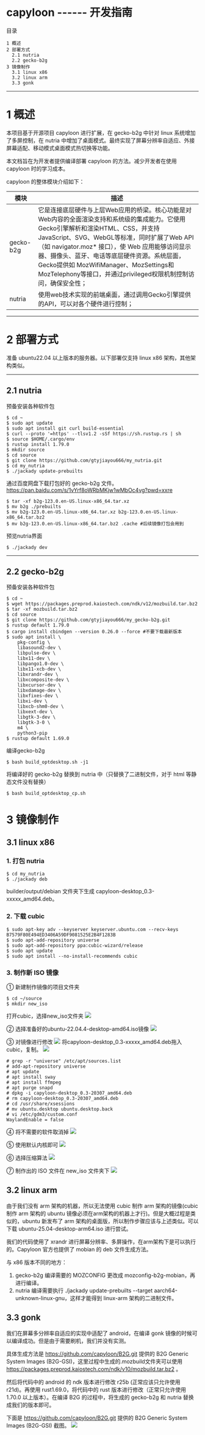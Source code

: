 # capyloon ------ 开发指南


目录

```
1 概述
2 部署方式
  2.1 nutria
  2.2 gecko-b2g
3 镜像制作
  3.1 linux x86
  3.2 linux arm
  3.3 gonk
```
---

# 1 概述

 本项目基于开源项目 capyloon 进行扩展，在 gecko-b2g 中针对 linux 系统增加了多屏控制，在 nutria 中增加了桌面模式。最终实现了屏幕分辨率自适应、外接屏幕适配、移动模式桌面模式热切换等功能。

 本文档旨在为开发者提供编译部署 capyloon 的方法。减少开发者在使用 capyloon 时的学习成本。

 capyloon 的整体模块介绍如下：

| 模块 | 描述 |
|---|---|
| gecko-b2g | 它是连接底层硬件与上层Web应用的桥梁。核心功能是对Web内容的全面渲染支持和系统级的集成能力。它使用Gecko引擎解析和渲染HTML、CSS，并支持JavaScript、SVG、WebGL等标准，同时扩展了Web API（如 navigator.moz* 接口），使 Web 应用能够访问显示器、摄像头、蓝牙、电话等底层硬件资源。系统层面，Gecko提供如 MozWifiManager、MozSettings和 MozTelephony等接口，并通过privileged权限机制控制访问，确保安全性； |
| nutria | 使用web技术实现的前端桌面，通过调用Gecko引擎提供的API，可以对各个硬件进行控制；|
---

# 2 部署方式
准备 ubuntu22.04 以上版本的服务器。以下部署仅支持 linux x86 架构，其他架构类似。

---
## 2.1 nutria
预备安装各种软件包
```
$ cd ~
$ sudo apt update
$ sudo apt install git curl build-essential
$ curl --proto '=https' --tlsv1.2 -sSf https://sh.rustup.rs | sh
$ source $HOME/.cargo/env
$ rustup install 1.79.0
$ mkdir source
$ cd source
$ git clone https://github.com/gtyjiayou666/my_nutria.git
$ cd my_nutria
$ ./jackady update-prebuilts
```
通过百度网盘下载打包好的 gecko-b2g 文件。https://pan.baidu.com/s/1vYrf8oWRbMKjw1wMbOc4vg?pwd=xxre
```
$ tar -xf b2g-123.0.en-US.linux-x86_64.tar.xz 
$ mv b2g ./prebuilts
$ mv b2g-123.0.en-US.linux-x86_64.tar.xz b2g-123.0.en-US.linux-x86_64.tar.bz2
$ mv b2g-123.0.en-US.linux-x86_64.tar.bz2 .cache #后续镜像打包会用到
```
预览nutria界面
```
$ ./jackady dev
```

---
## 2.2 gecko-b2g
预备安装各种软件包
```
$ cd ~
$ wget https://packages.preprod.kaiostech.com/ndk/v12/mozbuild.tar.bz2
$ tar -xf mozbuild.tar.bz2
$ cd source
$ git clone https://github.com/gtyjiayou666/my_gecko-b2g.git
$ rustup default 1.79.0
$ cargo install cbindgen --version 0.26.0 --force #不要下载最新版本
$ sudo apt install \
    pkg-config \
    libasound2-dev \
    libpulse-dev \
    libx11-dev \
    libpango1.0-dev \
    libx11-xcb-dev \
    libxrandr-dev \
    libxcomposite-dev \
    libxcursor-dev \
    libxdamage-dev \
    libxfixes-dev \
    libxi-dev \
    libxcb-shm0-dev \
    libxext-dev \
    libgtk-3-dev \
    libgtk-3-0 \
    m4 \
    python3-pip
$ rustup default 1.69.0
```
编译gecko-b2g
```
$ bash build_optdesktop.sh -j1
```
将编译好的 gecko-b2g 替换到 nutria 中（只替换了二进制文件，对于 html 等静态文件没有替换）
```
$ bash build_optdesktop_cp.sh
```

# 3 镜像制作

## 3.1 linux x86

### 1. 打包 nutria
```
$ cd my_nutria
$ ./jackady deb
```
builder/output/debian 文件夹下生成 capyloon-desktop_0.3-xxxxx_amd64.deb。
### 2. 下载 cubic
```
$ sudo apt-key adv --keyserver keyserver.ubuntu.com --recv-keys B7579F80E494ED3406A59DF9081525E2B4F1283B
$ sudo apt-add-repository universe
$ sudo apt-add-repository ppa:cubic-wizard/release
$ sudo apt update
$ sudo apt install --no-install-recommends cubic
```
### 3. 制作新 ISO 镜像
① 新建制作镜像的项目文件夹
```
$ cd ~/source
$ mkdir new_iso
```
打开cubic，选择new_iso文件夹
![](resources/开发指南/assets/镜像制作/1.png)

② 选择准备好的ubuntu-22.04.4-desktop-amd64.iso镜像
![](resources/开发指南/assets/镜像制作/2.png)

③ 对镜像进行修改
![](resources/开发指南/assets/镜像制作/3.png)
将capyloon-desktop_0.3-xxxxx_amd64.deb拖入cubic，复制。
![](resources/开发指南/assets/镜像制作/4.png)
```
# grep -r "universe" /etc/apt/sources.list
# add-apt-repository universe
# apt update
# apt install sway
# apt install ffmpeg
# apt purge snapd
# dpkg -i capyloon-desktop_0.3-20307_amd64.deb
# rm capyloon-desktop_0.3-20307_amd64.deb
# cd /usr/share/xsessions
# mv ubuntu.desktop ubuntu.desktop.back
# vi /etc/gdm3/custom.conf
WaylandEnable = false
```

④ 将不需要的软件取消掉
![](resources/开发指南/assets/镜像制作/5.png)

⑤ 使用默认内核即可
![](resources/开发指南/assets/镜像制作/6.png)

⑥ 选择压缩算法
![](resources/开发指南/assets/镜像制作/7.png)

⑦ 制作出的 ISO 文件在 new_iso 文件夹下
![](resources/开发指南/assets/镜像制作/8.png)

## 3.2 linux arm

由于我们没有 arm 架构的机器，所以无法使用 cubic 制作 arm 架构的镜像(cubic 制作 arm 架构的 ubuntu 镜像必须在arm架构的机器上才行)。但是大概过程是类似的，ubuntu 新发布了 arm 架构的桌面版，所以制作步骤应该与上述类似。可以下载 ubuntu-25.04-desktop-arm64.iso 进行尝试。

我们的代码使用了 xrandr 进行屏幕分辨率、多屏操作，在arm架构下是可以执行的。Capyloon 官方也提供了 mobian 的 deb 文件生成方法。

与 x86 版本不同的地方：
1. gecko-b2g 编译需要的 MOZCONFIG 更改成 mozconfig-b2g-mobian，再进行编译。
2. nutria 编译需要执行 ./jackady update-prebuilts --target aarch64-unknown-linux-gnu，这样才能得到 linux-arm 架构的二进制文件。

## 3.3 gonk

我们在屏幕多分辨率自适应的实现中适配了 android，在编译 gonk 镜像的时候可以编译成功。但是由于需要刷机，我们并没有实测。

具体生成方法是 https://github.com/capyloon/B2G.git 提供的 B2G Generic System Images (B2G-GSI)，这里过程中生成的.mozbuild文件夹可以使用 https://packages.preprod.kaiostech.com/ndk/v10/mozbuild.tar.bz2 。

然后将代码中的 android 的 ndk 版本进行修改 r25b (正常应该只允许使用 r21d)。再使用 rust1.69.0，将代码中的 rust 版本进行修改（正常只允许使用 1.70.0 以上版本）。在编译 B2G 的过程中，将生成的 gecko-b2g 和 nutria 替换成我们的版本即可。

下面是 https://github.com/capyloon/B2G.git 提供的 B2G Generic System Images (B2G-GSI) 截图。
![](resources/开发指南/assets/镜像制作/9.png)

